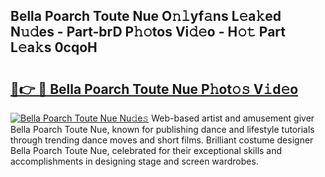 ## Bella Poarch Toute Nue O𝚗𝚕yf𝚊ns L𝚎a𝚔ed N𝚞𝚍es - Part-brD P𝚑𝚘tos Vi𝚍𝚎o - H𝚘𝚝 Part L𝚎a𝚔s 0cqoH

# <h2><a href="http://kfcfn2.oniu.top/?m=Bella+Poarch+Toute+Nue">🔗👉 🔴 Bella Poarch Toute Nue P𝚑ot𝚘𝚜 V𝚒d𝚎o</a></h2>

[![Bella Poarch Toute Nue Nu𝚍e𝚜](https://i.imgur.com/0qMVB7G.gif)](http://kfcfn2.oniu.top/?m=Bella+Poarch+Toute+Nue)
Web-based artist and amusement giver Bella Poarch Toute Nue, known for publishing dance and lifestyle tutorials through trending dance moves and short films. Brilliant costume designer Bella Poarch Toute Nue, celebrated for their exceptional skills and accomplishments in designing stage and screen wardrobes.  
